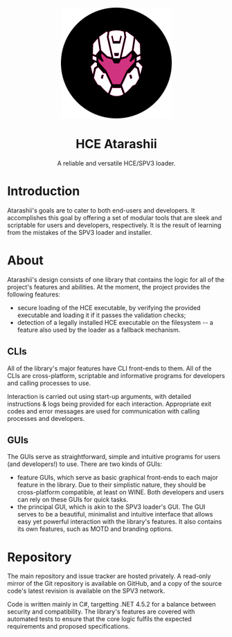 <html>
    <p align="center">
        <img src="./Atarashii.png"/>
    </p>
    <h1 align="center">
        HCE Atarashii
    </h1>
    <p align="center">
        A reliable and versatile HCE/SPV3 loader.
    </p>
</html>

# Introduction

Atarashii's goals are to cater to both end-users and developers. It accomplishes this goal by offering a set of modular tools that are sleek and scriptable for users and developers, respectively. It is the result of learning from the mistakes of the SPV3 loader and installer.

# About

Atarashii's design consists of one library that contains the logic for all of the project's features and abilities. At the moment, the project provides the following features:

- secure loading of the HCE executable, by verifying the provided executable and loading it if it passes the validation checks;
- detection of a legally installed HCE executable on the filesystem -- a feature also used by the loader as a fallback mechanism.

## CLIs

All of the library's major features have CLI front-ends to them. All of the CLIs are cross-platform, scriptable and informative programs for developers and calling processes to use.

Interaction is carried out using start-up arguments, with detailed instructions & logs being provided for each interaction. Appropriate exit codes and error messages are used for communication with calling processes and developers.

## GUIs

The GUIs serve as straightforward, simple and intuitive programs for users (and developers!) to use. There are two kinds of GUIs:

- feature GUIs, which serve as basic graphical front-ends to each major feature in the library. Due to their simplistic nature, they should be cross-platform compatible, at least on WINE. Both developers and users can rely on these GUIs for quick tasks.
- the principal GUI, which is akin to the SPV3 loader's GUI. The GUI serves to be a beautiful, minimalist and intuitive interface that allows easy yet powerful interaction with the library's features. It also contains its own features, such as MOTD and branding options.

# Repository

The main repository and issue tracker are hosted privately. A read-only mirror of the Git repository is available on GitHub, and a copy of the source code's latest revision is available on the SPV3 network.

Code is written mainly in C#, targetting .NET 4.5.2 for a balance between security and compatibility. The library's features are covered with automated tests to ensure that the core logic fulfils the expected requirements and proposed specifications.